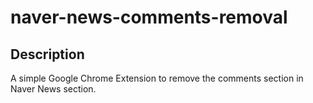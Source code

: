 # naver-news-comments-removal

## Description

A simple Google Chrome Extension to remove the comments section in Naver News section.
